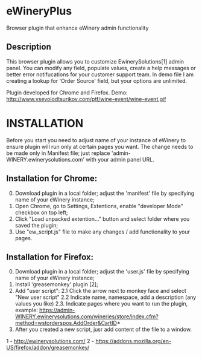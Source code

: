 eWineryPlus
===========

Browser plugin that enhance eWinery admin functionality

Description
-----------
This browser plugin allows you to customize EwinerySolutions[1] admin panel. You can modify any field, populate values, create a help messages or better error notifucations for your customer support team.
In demo file I am creating a lookup for 'Order Source' field, but your options are unlimited.

Plugin developed for Chrome and Firefox.
Demo: http://www.vsevolodtsurikov.com/ptf/wine-event/wine-event.gif

INSTALLATION
============
Before you start you need to adjust name of your instance of eWinery to ensure plugin will run only at certain pages you want.
The change needs to be made only in Manifest file; just replace 'admin-WINERY.ewinerysolutions.com' with your admin panel URL.

Installation for Chrome:
------------------------
0) Download plugin in a local folder; adjust the 'manifest' file by specifying name of your eWinery instance;
1) Open Chrome, go to Settings, Extentions, enable "developer Mode" checkbox on top left;
2) Click "Load unpacked extention..." button and select folder where you saved the plugin;
3) Use "ew_script.js" file to make any changes / add functionality to your pages.


Installation for Firefox:
------------------------
0) Download plugin in a local folder; adjust the 'user.js' file by specifying name of your eWinery instance;
1) Install 'greasemonkey' plugin [2];
2) Add "user script":
 2.1 Click the arrow next to monkey face and select "New user script"
 2.2 Indicate name, namespace, add a description (any values you like)
 2.3. Indicate pages where you want to run the plugin, example: https://admin-WINERY.ewinerysolutions.com/wineries/store/index.cfm?method=wstorderspos.AddOrder&CartID*
3) After you created a new script, jusr add content of the file to a window. 


1 - http://ewinerysolutions.com/
2 - https://addons.mozilla.org/en-US/firefox/addon/greasemonkey/
